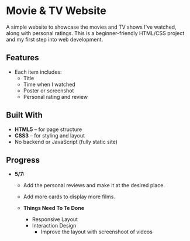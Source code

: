# Movie & TV Website

A simple website to showcase the movies and TV shows I've watched, along with personal ratings. This is a beginner-friendly HTML/CSS project and my first step into web development.

## Features

- Each item includes:
  - Title
  - Time when I watched
  - Poster or screenshot
  - Personal rating and review


## Built With

- **HTML5** – for page structure
- **CSS3** – for styling and layout
- No backend or JavaScript (fully static site)

## Progress
- **5/7:**
  - Add the personal reviews and make it at the desired place.
  - Add more cards to display more films.

  - **Things Need To Te Done**
    - Responsive Layout
    - Interaction Design
      - Improve the layout with screenshoot of videos
